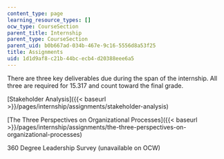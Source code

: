 ```yaml
---
content_type: page
learning_resource_types: []
ocw_type: CourseSection
parent_title: Internship
parent_type: CourseSection
parent_uid: b0b667ad-034b-467e-9c16-5556d8a53f25
title: Assignments
uid: 1d1d9af8-c21b-44bc-ecb4-d20388eee6a5
---
```


There are three key deliverables due during the span of the internship. All three are required for 15.317 and count toward the final grade.

[Stakeholder Analysis]({{< baseurl >}}/pages/internship/assignments/stakeholder-analysis)

[The Three Perspectives on Organizational Processes]({{< baseurl >}}/pages/internship/assignments/the-three-perspectives-on-organizational-processes)

360 Degree Leadership Survey (unavailable on OCW)